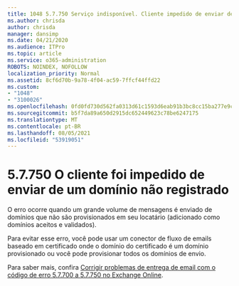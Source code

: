 ```yaml
---
title: 1048 5.7.750 Serviço indisponível. Cliente impedido de enviar de domínios não-registro
ms.author: chrisda
author: chrisda
manager: dansimp
ms.date: 04/21/2020
ms.audience: ITPro
ms.topic: article
ms.service: o365-administration
ROBOTS: NOINDEX, NOFOLLOW
localization_priority: Normal
ms.assetid: 8cf6d70b-9a78-4f04-ac59-7ffcf44ffd22
ms.custom:
- "1048"
- "3100026"
ms.openlocfilehash: 0fd0fd730d562fa0313d61c1593d6eab91b3bc8cc15ba277e9cd4e4deb6901bd
ms.sourcegitcommit: b5f7da89a650d2915dc652449623c78be6247175
ms.translationtype: MT
ms.contentlocale: pt-BR
ms.lasthandoff: 08/05/2021
ms.locfileid: "53919051"
---
```

# <a name="57750-client-blocked-from-sending-from-unregistered-domain"></a>5.7.750 O cliente foi impedido de enviar de um domínio não registrado

O erro ocorre quando um grande volume de mensagens é enviado de domínios que não são provisionados em seu locatário (adicionado como domínios aceitos e validados).

Para evitar esse erro, você pode usar um conector de fluxo de emails baseado em certificado onde o domínio do certificado é um domínio provisionado ou você pode provisionar todos os domínios de envio.

Para saber mais, confira [Corrigir problemas de entrega de email com o código de erro 5.7.700 a 5.7.750 no Exchange Online](https://go.microsoft.com/fwlink/?linkid=2164955).